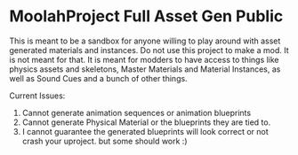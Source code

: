 # MoolahProject Full Asset Gen Public

This is meant to be a sandbox for anyone willing to play around with asset generated
materials and instances. Do not use this project to make a mod. It is not meant for
that. It is meant for modders to have access to things like physics assets and skeletons,
Master Materials and Material Instances, as well as Sound Cues and a bunch of other things.

Current Issues:
1. Cannot generate animation sequences or animation blueprints
2. Cannot generate Physical Material or the blueprints they are tied to.
3. I cannot guarantee the generated blueprints will look correct or not crash your uproject.
but some should work :)
